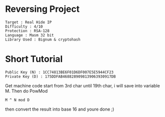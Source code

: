 Reversing Project
=================

	Target : Real Hide IP
	Difficulty : 4/10
	Protection : RSA-128
	Language : Masm 32 bit
	Library Used : Bignum & cryptohash

Short Tutorial
==============

	Public Key (N) : 1CC74813BE6F01D6DF007E5E5944CF23
	Private Key (D) : 175DDFAB4688289098139063930917DB

Get machine code start from 3rd char until 19th char, i will save
into variable M. Then do PowMod

	M ^ N mod D

then convert the result into base 16 and youre done ;)

